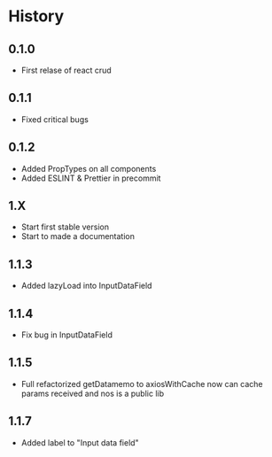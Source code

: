 # History

## 0.1.0

-   First relase of react crud

## 0.1.1

-   Fixed critical bugs

## 0.1.2

-   Added PropTypes on all components
-   Added ESLINT & Prettier in precommit

## 1.X

-   Start first stable version
-   Start to made a documentation

## 1.1.3

-   Added lazyLoad into InputDataField

## 1.1.4

-   Fix bug in InputDataField

## 1.1.5

-   Full refactorized getDatamemo to axiosWithCache now can cache params received and nos is a public lib

## 1.1.7

-   Added label to "Input data field"
